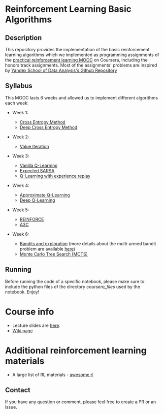 # Reinforcement Learning Basic Algorithms

## Description
This repository provides the implementation of the basic reinforcement learning algorithms which we implemented as programming assignments of the [practical reinforcement learning MOOC](https://www.coursera.org/learn/practical-rl) on Coursera, including the honors track assignments. Most of the assignments' problems are inspired by [Yandex School of Data Analysis's Github Repository](https://github.com/yandexdataschool/Practical_RL)

## Syllabus
This MOOC lasts 6 weeks and allowed us to implement different algorithms each week:
* Week 1:
   * [Cross Entropy Method](./week1/02_crossentropy_method.ipynb)
   * [Deep Cross Entropy Method](./week1/03_deep_crossentropy_method.ipynb)
   
* Week 2:
   * [Value Iteration](./week2/04_practice_value_iteration.ipynb)

* Week 3:
   * [Vanilla Q-Learning](./week3/05_qlearning.ipynb)
   * [Expected SARSA](./week3/06_sarsa.ipynb)
   * [Q-Learning with experience replay](./week3/07_experience_replay.ipynb)
     
* Week 4:
   * [Approximate Q-Learning](./week4/08_practice_approx_qlearning.ipynb)
   * [Deep Q-Learning](./week4/09_dqn_atari.ipynb)

* Week 5:
   * [REINFORCE](./week5/10_practice_reinforce.ipynb)
   * [A3C](./week5/11_practice_a3c.ipynb)

* Week 6:
   * [Bandits and exploration](./week6/12_bandits.ipynb) (more details about the multi-armed bandit problem are available [here](../Multi-Armed-Bandit-Problem))
   * [Monte Carlo Tree Search (MCTS)](./week6/13_practice_mcts.ipynb)
   
## Running
Before running the code of a specific notebook, please make sure to include the python files of the directory *coursera_files* used by the notebook. Enjoy!

# Course info
* Lecture slides are [here](https://yadi.sk/d/loPpY45J3EAYfU).
* [Wiki page](https://github.com/yandexdataschool/Practical_RL/wiki/Practical-RL)

# Additional reinforcement learning materials
* A large list of RL materials - [awesome rl](https://github.com/aikorea/awesome-rl)

## Contact
If you have any question or comment, please feel free to create a PR or an issue.
